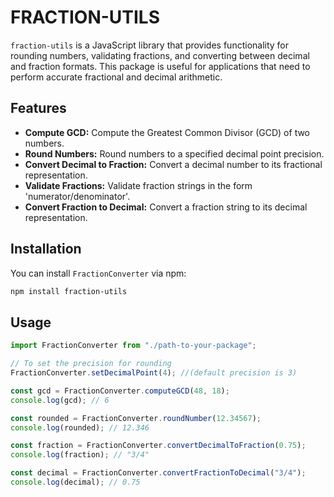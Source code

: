 # FRACTION-UTILS

`fraction-utils` is a JavaScript library that provides functionality for rounding numbers, validating fractions, and converting between decimal and fraction formats. This package is useful for applications that need to perform accurate fractional and decimal arithmetic.

## Features

- **Compute GCD:** Compute the Greatest Common Divisor (GCD) of two numbers.
- **Round Numbers:** Round numbers to a specified decimal point precision.
- **Convert Decimal to Fraction:** Convert a decimal number to its fractional representation.
- **Validate Fractions:** Validate fraction strings in the form 'numerator/denominator'.
- **Convert Fraction to Decimal:** Convert a fraction string to its decimal representation.

## Installation

You can install `FractionConverter` via npm:

```bash
npm install fraction-utils
```

## Usage

```javascript
import FractionConverter from "./path-to-your-package";

// To set the precision for rounding
FractionConverter.setDecimalPoint(4); //(default precision is 3)

const gcd = FractionConverter.computeGCD(48, 18);
console.log(gcd); // 6

const rounded = FractionConverter.roundNumber(12.34567);
console.log(rounded); // 12.346

const fraction = FractionConverter.convertDecimalToFraction(0.75);
console.log(fraction); // "3/4"

const decimal = FractionConverter.convertFractionToDecimal("3/4");
console.log(decimal); // 0.75
```
